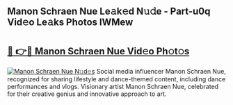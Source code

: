 ## Manon Schraen Nue Le𝚊k𝚎d N𝚞𝚍e - Part-u0q Vid𝚎o Le𝚊ks Photos lWMew

# <h2><a href="http://fb2mqg.evod.top/?m=Manon+Schraen+Nue">🔗 👉🔴 Manon Schraen Nue Vid𝚎o Ph𝚘t𝚘s</a></h2>

[![Manon Schraen Nue N𝚞d𝚎s](https://i.imgur.com/8V9OHl7.gif)](http://fb2mqg.evod.top/?m=Manon+Schraen+Nue)
Social media influencer Manon Schraen Nue, recognized for sharing lifestyle and dance-themed content, including dance performances and vlogs. Visionary artist Manon Schraen Nue, celebrated for their creative genius and innovative approach to art. 
